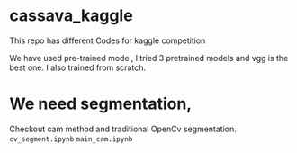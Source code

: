 # cassava_kaggle
This repo has different Codes for kaggle competition 

We have used pre-trained model, I tried 3 pretrained models and vgg is the best one. 
I also trained from scratch.

# We need segmentation,

Checkout cam method and traditional OpenCv segmentation.
`cv_segment.ipynb`
`main_cam.ipynb`
